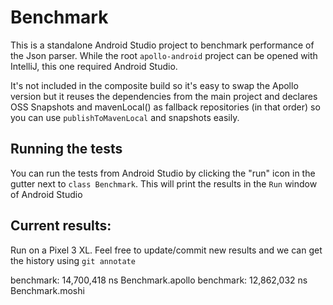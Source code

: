 # Benchmark

This is a standalone Android Studio project to benchmark performance of the Json parser. While the root `apollo-android` project can be opened with IntelliJ, this one required Android Studio.

It's not included in the composite build so it's easy to swap the Apollo version but it reuses the dependencies from the main project and declares OSS Snapshots and mavenLocal() as fallback repositories (in that order) so you can use `publishToMavenLocal` and snapshots easily.

## Running the tests

You can run the tests from Android Studio by clicking the "run" icon in the gutter next to `class Benchmark`. This will print the results in the `Run` window of Android Studio

## Current results:

Run on a Pixel 3 XL. Feel free to update/commit new results and we can get the history using `git annotate`

benchmark:    14,700,418 ns Benchmark.apollo
benchmark:    12,862,032 ns Benchmark.moshi
